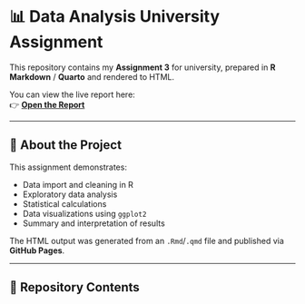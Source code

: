 # 📊 Data Analysis University Assignment

This repository contains my **Assignment 3** for university, prepared in **R Markdown** / **Quarto** and rendered to HTML.

You can view the live report here:  
👉 **[Open the Report](https://basuru12.github.io/Data-Analysis-University-Assignment/)**

---

## 📄 About the Project
This assignment demonstrates:
- Data import and cleaning in R
- Exploratory data analysis
- Statistical calculations
- Data visualizations using `ggplot2`
- Summary and interpretation of results

The HTML output was generated from an `.Rmd`/`.qmd` file and published via **GitHub Pages**.

---

## 📂 Repository Contents
